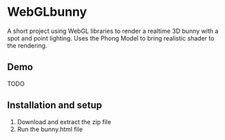 # WebGLbunny

A short project using WebGL libraries to render a realtime 3D bunny with a spot and point lighting.
Uses the Phong Model to bring realistic shader to the rendering.

## Demo

TODO
    
## Installation and setup

1. Download and extract the zip file
2. Run the bunny.html file
